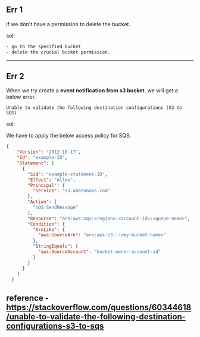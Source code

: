 Err 1
-----
if we don't have a permission to delete the bucket.

sol:
```sh
- go to the specified bucket
- delete the crucial bucket permission.
```
---
Err 2
-----

When we try create a **event notification from s3 bucket**. we will get a below error.

`Unable to validate the following destination configurations (S3 to SQS)`

sol:

We have to apply the below access policy for SQS.
```json
{
    "Version": "2012-10-17",
    "Id": "example-ID",
    "Statement": [
      {
        "Sid": "example-statement-ID",
        "Effect": "Allow",
        "Principal": {
          "Service": "s3.amazonaws.com"
        },
        "Action": [
          "SQS:SendMessage"
        ],
        "Resource": "arn:aws:sqs:<region>:<account-id>:<queue-name>",
        "Condition": {
          "ArnLike": {
            "aws:SourceArn": "arn:aws:s3:::<my-bucket-name>"
          },
          "StringEquals": {
            "aws:SourceAccount": "bucket-owner-account-id"
          }
        }
      }
    ]
  }
```
reference - https://stackoverflow.com/questions/60344618/unable-to-validate-the-following-destination-configurations-s3-to-sqs
---
